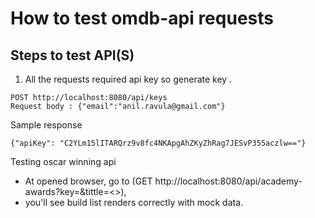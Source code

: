 # How to test omdb-api requests

## Steps to test API(S)



1. All the requests required api key so generate key .
```
POST http://localhost:8080/api/keys
Request body : {"email":"anil.ravula@gmail.com"}
```
Sample response

```{"apiKey": "C2YLm15lITARQrz9v8fc4NKApgAhZKyZhRag7JESvP355aczlw=="}```


Testing oscar winning api

* At opened browser, go to (GET http://localhost:8080/api/academy-awards?key=<generated in step1>&tittle=<>), 
* you'll see build list renders correctly with mock data.
